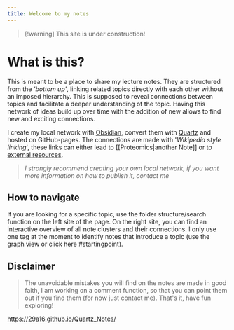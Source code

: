 ```yaml
---
title: Welcome to my notes
---
```


>[!warning]  This site is under construction!
# What is this? 
This is meant to be a place to share my lecture notes. They are structured from the *'bottom up'*, linking related topics directly with each other without an imposed hierarchy. This is supposed to reveal connections between topics and facilitate a deeper understanding of the topic. Having this network of ideas build up over time with the addition of new allows to find new and exciting connections. 

I create my local network with [Obsidian](https://obsidian.md/), convert them with [Quartz](https://quartz.jzhao.xyz) and hosted on GitHub-pages. The connections are made with '*Wikipedia style linking*', these links can either lead to [[Proteomics|another Note]] or to [external resources](https://www.youtube.com/watch?v=hvL1339luv0). 

> *I strongly recommend creating your own local network, if you want more information on how to publish it, contact me*
## How to navigate
If you are looking for a specific topic, use the folder structure/search function on the left site of the page. On the right site, you can find an interactive overview of all note clusters and their connections. I only use one tag at the moment to identify notes that introduce a topic (use the graph view or click here #startingpoint).

## Disclaimer
>The unavoidable mistakes you will find on the notes are made in good faith, I am working on a comment function, so that you can point them out if you find them (for now just contact me).
> That's it, have fun exploring!


https://29a16.github.io/Quartz_Notes/